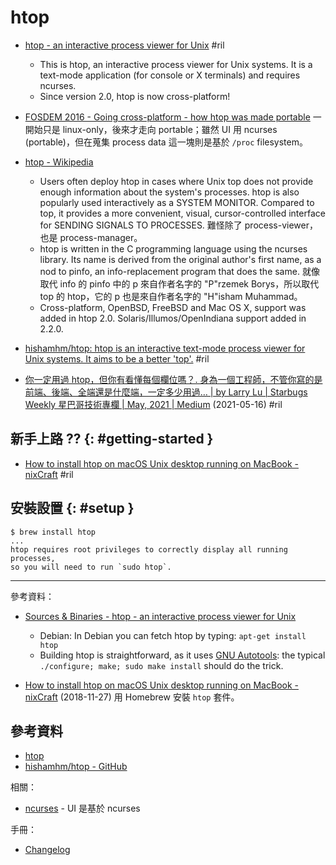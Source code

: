 # htop

  - [htop \- an interactive process viewer for Unix](https://hisham.hm/htop/) #ril
      - This is htop, an interactive process viewer for Unix systems. It is a text-mode application (for console or X terminals) and requires ncurses.
      - Since version 2.0, htop is now cross-platform!

  - [FOSDEM 2016 \- Going cross\-platform \- how htop was made portable](https://archive.fosdem.org/2016/schedule/event/htop/) 一開始只是 linux-only，後來才走向 portable；雖然 UI 用 ncurses (portable)，但在蒐集 process data 這一塊則是基於 `/proc` filesystem。

  - [htop \- Wikipedia](https://en.wikipedia.org/wiki/Htop)
      - Users often deploy htop in cases where Unix top does not provide enough information about the system's processes. htop is also popularly used interactively as a SYSTEM MONITOR. Compared to top, it provides a more convenient, visual, cursor-controlled interface for SENDING SIGNALS TO PROCESSES. 難怪除了 process-viewer，也是 process-manager。
      - htop is written in the C programming language using the ncurses library. Its name is derived from the original author's first name, as a nod to pinfo, an info-replacement program that does the same. 就像取代 info 的 pinfo 中的 p 來自作者名字的 "P"rzemek Borys，所以取代 top 的 htop，它的 p 也是來自作者名字的 "H"isham Muhammad。
      - Cross-platform, OpenBSD, FreeBSD and Mac OS X, support was added in htop 2.0. Solaris/Illumos/OpenIndiana support added in 2.2.0.

  - [hishamhm/htop: htop is an interactive text\-mode process viewer for Unix systems\. It aims to be a better 'top'\.](https://github.com/hishamhm/htop) #ril

  - [你一定用過 htop，但你有看懂每個欄位嗎？\. 身為一個工程師，不管你寫的是前端、後端、全端還是什麼端，一定多少用過… \| by Larry Lu \| Starbugs Weekly 星巴哥技術專欄 \| May, 2021 \| Medium](https://medium.com/starbugs/do-you-understand-htop-ffb72b3d5629) (2021-05-16) #ril

## 新手上路 ?? {: #getting-started }

  - [How to install htop on macOS Unix desktop running on MacBook \- nixCraft](https://www.cyberciti.biz/faq/install-htop-on-macos-unix-desktop-running-macbook-pro/) #ril

## 安裝設置 {: #setup }

```
$ brew install htop
...
htop requires root privileges to correctly display all running processes,
so you will need to run `sudo htop`.
```

---

參考資料：

  - [Sources & Binaries - htop \- an interactive process viewer for Unix](https://hisham.hm/htop/index.php?page=downloads#sources)
      - Debian: In Debian you can fetch htop by typing: `apt-get install htop`
      - Building htop is straightforward, as it uses [GNU Autotools](https://en.wikipedia.org/wiki/GNU_Build_System): the typical `./configure; make; sudo make install` should do the trick.

  - [How to install htop on macOS Unix desktop running on MacBook \- nixCraft](https://www.cyberciti.biz/faq/install-htop-on-macos-unix-desktop-running-macbook-pro/) (2018-11-27) 用 Homebrew 安裝 `htop` 套件。

## 參考資料

  - [htop](https://hisham.hm/htop/)
  - [hishamhm/htop - GitHub](https://github.com/hishamhm/htop)

相關：

  - [ncurses](ncurses.md) - UI 是基於 ncurses

手冊：

  - [Changelog](http://hisham.hm/htop/index.php?page=downloads)
